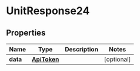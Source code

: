 # UnitResponse24

## Properties
Name | Type | Description | Notes
------------ | ------------- | ------------- | -------------
**data** | [**ApiToken**](ApiToken.md) |  |  [optional]
